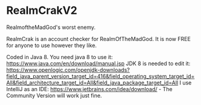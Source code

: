 # RealmCrakV2
RealmoftheMadGod's worst enemy.

RealmCrak is an account checker for RealmOfTheMadGod.
It is now FREE for anyone to use however they like.

Coded in Java 8. You need java 8 to use it: https://www.java.com/en/download/manual.jsp
JDK 8 is needed to edit it: https://www.openlogic.com/openjdk-downloads?field_java_parent_version_target_id=416&field_operating_system_target_id=All&field_architecture_target_id=All&field_java_package_target_id=All
I use IntelliJ as an IDE: https://www.jetbrains.com/idea/download/ - The Community Version will work just fine.
